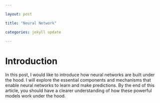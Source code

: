 ```yaml
---

layout: post

title: "Neural Network"

categories: jekyll update

---
```


# Introduction

In this post, I would like to introduce how neural networks are built under the hood. I will explore the essential components and mechanisms that enable neural networks to learn and make predictions. By the end of this article, you should have a clearer understanding of how these powerful models work under the hood.





